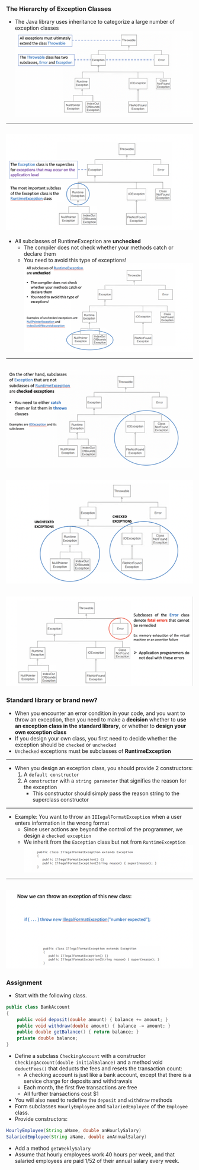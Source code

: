 ### The Hierarchy of Exception Classes
- The Java library uses inheritance to categorize a large number of exception classes
![](img/2019-11-25-11-31-26.png)
---
![](img/2019-11-25-11-32-41.png)
---
- All subclasses of RuntimeException are **unchecked**
    - The compiler does not check whether your methods catch or declare them
    - You need to avoid this type of exceptions!
![](img/2019-11-25-11-33-30.png)
---
![](img/2019-11-25-11-34-51.png)
---
![](img/2019-11-25-11-35-58.png)
---
![](img/2019-11-25-11-36-49.png)
---




### Standard library or brand new? 
- When you encounter an error condition in your code, and you want to throw an exception, then you need to make a **decision** whether to **use an exception class in the standard library**, or whether to **design your own exception class** 
- If you design your own class, you first need to decide whether the exception should be `checked` or `unchecked`
- `Unchecked` exceptions must be subclasses of **RuntimeException**
---

- When you design an exception class, you should provide 2 constructors: 
    1. A `default constructor`
    2. A `constructor` with a `string parameter` that signifies the reason for the exception
        - This constructor should simply pass the reason string to the superclass constructor
---
- Example: You want to throw an `IIIegalFormatException` when a user enters information in the wrong format
    - Since user actions are beyond the control of the programmer, we design a `checked exception`
    - We inherit from the `Exception` class but not from `RuntimeException`
![](img/2019-11-25-11-42-21.png)
---
![](img/2019-11-25-11-43-32.png)
---

### Assignment
- Start with the following class.
```java
public class BankAccount
{
    public void deposit(double amount) { balance += amount; }
    public void withdraw(double amount) { balance -= amount; }
    public double getBalance() { return balance; }
    private double balance;
} 
```
- Define a subclass `CheckingAccount` with a constructor `CheckingAccount(double initialBalance)` and a method void `deductFees()` that deducts the fees and resets the transaction count:
    - A checking account is just like a bank account, except that there is a service charge for deposits and withdrawals 
    - Each month, the first five transactions are free 
    - All further transactions cost $1 
- You will also need to redefine the `deposit` and `withdraw` methods
- Form subclasses `HourlyEmployee` and `SalariedEmployee` of the `Employee` class.
- Provide constructors:
```java
HourlyEmployee(String aName, double anHourlySalary)
SalariedEmployee(String aName, double anAnnualSalary)
```
- Add a method `getWeeklySalary`
- Assume that hourly employees work 40 hours per week, and that salaried employees are paid 1/52 of their annual salary every week.






